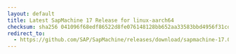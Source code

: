 ```yaml
---
layout: default
title: Latest SapMachine 17 Release for linux-aarch64
checksum: sha256 041096f68edf86522d8fe076148128bb652aa33583bbd4956f31cd886c9d9c67
redirect_to:
  - https://github.com/SAP/SapMachine/releases/download/sapmachine-17.0.9/sapmachine-jdk-17.0.9_linux-aarch64_bin.tar.gz
---
```

